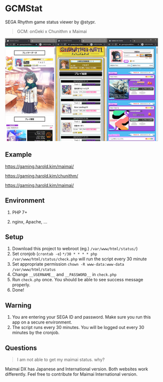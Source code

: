 # GCMStat

SEGA Rhythm game status viewer by @stypr.



>  GCM: onGeki x Chunithm x Maimai

![test](image.png)



## Example

https://gaming.harold.kim/maimai/

https://gaming.harold.kim/chunithm/

https://gaming.harold.kim/maimai/



## Environment

1. PHP 7+

2. nginx, Apache, ...



## Setup

1. Download this project to webroot (eg.) `/var/www/html/status/`)
2. Set cronjob (`crontab -e`)
   `*/30 * * * * php /var/www/html/status/check.php` will run the script every 30 minute
3. Set appropriate permission
   `chown -R www-data:www-data /var/www/html/status`
4. Change `__USERNAME__` and `__PASSWORD__` in `check.php`
5. Run `check.php` once. You should be able to see success message properly.
6. Done!



## Warning

1. You are entering your SEGA ID and password. Make sure you run this app on a secure environment.
2. The script runs every 30 minutes. You will be logged out every 30 minutes by the cronjob.



## Questions



> I am not able to get my maimai status. why?

Maimai DX has Japanese and International version. Both websites work differently. Feel free to contribute for Maimai International version.

